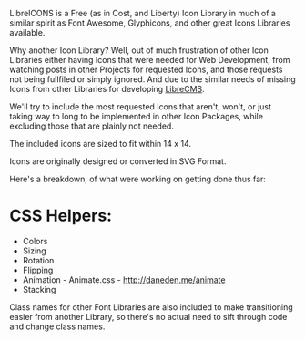 LibreICONS is a Free (as in Cost, and Liberty) Icon Library in much of a similar spirit as Font Awesome, Glyphicons, and other great Icons Libraries available.

Why another Icon Library? Well, out of much frustration of other Icon Libraries either having Icons that were needed for Web Development, from watching posts in other Projects for requested Icons, and those requests not being fullfiled or simply ignored. And due to the similar needs of missing Icons from other Libraries for developing [LibreCMS](https://github.com/StudioJunkyard/LibreCMS).

We'll try to include the most requested Icons that aren't, won't, or just taking way to long to be implemented in other Icon Packages, while excluding those that are plainly not needed.

The included icons are sized to fit within 14 x 14.

Icons are originally designed or converted in SVG Format.

Here's a breakdown, of what were working on getting done thus far:

CSS Helpers:
============
* Colors
* Sizing
* Rotation
* Flipping
* Animation - Animate.css - http://daneden.me/animate
* Stacking

Class names for other Font Libraries are also included to make transitioning easier from another Library, so there's no actual need to sift through code and change class names.
